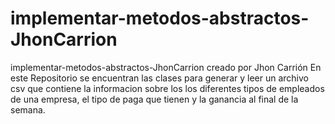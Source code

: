 # implementar-metodos-abstractos-JhonCarrion
implementar-metodos-abstractos-JhonCarrion creado por Jhon Carrión
En este Repositorio se encuentran las clases para generar y leer un archivo csv que contiene la informacion sobre los
los diferentes tipos de empleados de una empresa, el tipo de paga que tienen y la ganancia al final de la semana.
